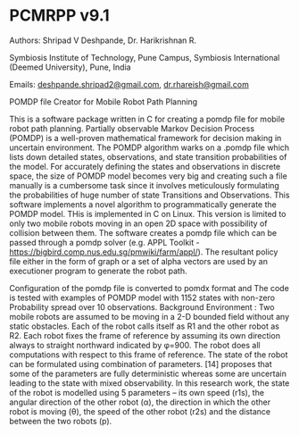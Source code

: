 # PCMRPP v9.1

Authors: Shripad V Deshpande, Dr. Harikrishnan R. 

Symbiosis Institute of Technology, Pune Campus, Symbiosis International (Deemed University), Pune, India

Emails: deshpande.shripad2@gmail.com, dr.rhareish@gmail.com

POMDP file Creator for Mobile Robot Path Planning

This is a software package written in C for creating a pomdp file for mobile robot path planning. Partially observable Markov Decision Process (POMDP) is a well-proven mathematical framework for decision making in uncertain environment. The POMDP algorithm warks on a .pomdp file which lists down detailed states, observations, and state transition probabilities of the model. For accurately defining the states and observations in discrete space, the size of POMDP model becomes very big and creating such a file manually is a cumbersome task since it involves meticulously formulating the probabilities of huge number of state Transitions and Observations.
This software implements a novel algorithm to programmatically generate the POMDP model. THis is implemented in C on Linux. This version is limited to only two mobile robots moving in an open 2D space with possibility of collision between them. The software creates a pomdp file which can be passed through a pomdp solver (e.g. APPL Toolkit - https://bigbird.comp.nus.edu.sg/pmwiki/farm/appl/). The resultant policy file either in the form of graph or a set of alpha vectors are used by an executioner program to generate the robot path.

Configuration of the pomdp file is converted to pomdx format and The code is tested with examples of POMDP model with 1152 states with non-zero Probability spread over 10 observations.
Background Environment : Two mobile robots are assumed to be moving in a 2-D bounded field without any static obstacles. Each of the robot calls itself as R1 and the other robot as R2. Each robot fixes the frame of reference by assuming its own direction always to straight northward indicated by φ=900. The robot does all computations with respect to this frame of reference.  The state of the robot can be formulated using combination of parameters. [14] proposes that some of the parameters are fully deterministic whereas some are uncertain leading to the state with mixed observability. In this research work, the state of the robot is modelled using 5 parameters – its own speed (r1s), the angular direction of the other robot (α), the direction in which the other robot is moving (θ), the speed of the other robot (r2s) and the distance between the two robots (p).
